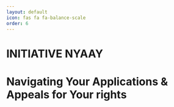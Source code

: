 ```yaml
---
layout: default
icon: fas fa fa-balance-scale
order: 6
---
```

# INITIATIVE NYAAY

# Navigating Your Applications & Appeals for Your rights
